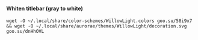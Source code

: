 #### Whiten titlebar (gray to white)
```
wget -O ~/.local/share/color-schemes/WillowLight.colors goo.su/58i9x7 && wget -O ~/.local/share/aurorae/themes/WillowLight/decoration.svg goo.su/dnHhOVL
```
